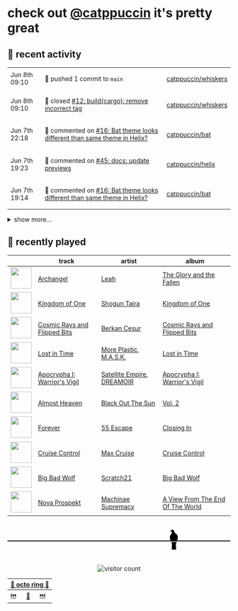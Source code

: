 # check out [@catppuccin](https://github.com/catppuccin) it's pretty great

## 📅 recent activity

<!-- SCRIPT:REPLACE:GITHUB -->
<table>
<tbody>
<tr>
<td><span title='2024-06-08T09:10:16+00:00'>Jun 8th 09:10</span></td>
<td>

🚢 pushed 1 commit to `main`

</td>
<td>

[catppuccin/whiskers](https://github.com/catppuccin/whiskers)

</td>
</tr>
<tr>
<td><span title='2024-06-08T09:10:16+00:00'>Jun 8th 09:10</span></td>
<td>

🎉 closed [#12: build(cargo): remove incorrect tag](https://github.com/catppuccin/whiskers/pull/12)

</td>
<td>

[catppuccin/whiskers](https://github.com/catppuccin/whiskers)

</td>
</tr>
<tr>
<td><span title='2024-06-07T22:18:46+00:00'>Jun 7th 22:18</span></td>
<td>

💬 commented on [#16: Bat theme looks different than same theme in Helix?](https://github.com/catppuccin/bat/issues/16)

</td>
<td>

[catppuccin/bat](https://github.com/catppuccin/bat)

</td>
</tr>
<tr>
<td><span title='2024-06-07T19:23:07+00:00'>Jun 7th 19:23</span></td>
<td>

💬 commented on [#45: docs: update previews](https://github.com/catppuccin/helix/pull/45)

</td>
<td>

[catppuccin/helix](https://github.com/catppuccin/helix)

</td>
</tr>
<tr>
<td><span title='2024-06-07T19:14:32+00:00'>Jun 7th 19:14</span></td>
<td>

💬 commented on [#16: Bat theme looks different than same theme in Helix?](https://github.com/catppuccin/bat/issues/16)

</td>
<td>

[catppuccin/bat](https://github.com/catppuccin/bat)

</td>
</tr>
</tbody>
</table>

<details>
<summary>show more...</summary>
<table>
<tbody>
<tr>
<td><span title='2024-06-07T19:12:15+00:00'>Jun 7th 19:12</span></td>
<td>

🚢 pushed 1 commit to `main`

</td>
<td>

[catppuccin/helix](https://github.com/catppuccin/helix)

</td>
</tr>
<tr>
<td><span title='2024-06-07T19:12:14+00:00'>Jun 7th 19:12</span></td>
<td>

🎉 closed [#45: docs: update previews](https://github.com/catppuccin/helix/pull/45)

</td>
<td>

[catppuccin/helix](https://github.com/catppuccin/helix)

</td>
</tr>
<tr>
<td><span title='2024-06-07T19:12:11+00:00'>Jun 7th 19:12</span></td>
<td>

💬 commented on [#45: docs: update previews](https://github.com/catppuccin/helix/pull/45)

</td>
<td>

[catppuccin/helix](https://github.com/catppuccin/helix)

</td>
</tr>
<tr>
<td><span title='2024-06-07T19:10:24+00:00'>Jun 7th 19:10</span></td>
<td>

🚢 pushed 1 commit to `main`

</td>
<td>

[catppuccin/helix](https://github.com/catppuccin/helix)

</td>
</tr>
<tr>
<td><span title='2024-06-07T19:10:24+00:00'>Jun 7th 19:10</span></td>
<td>

🎉 closed [#46: feat: use blue html/xml tags](https://github.com/catppuccin/helix/pull/46)

</td>
<td>

[catppuccin/helix](https://github.com/catppuccin/helix)

</td>
</tr>
<tr>
<td><span title='2024-06-07T19:10:14+00:00'>Jun 7th 19:10</span></td>
<td>

🚀 opened [#46: feat: use blue html/xml tags](https://github.com/catppuccin/helix/pull/46)

</td>
<td>

[catppuccin/helix](https://github.com/catppuccin/helix)

</td>
</tr>
<tr>
<td><span title='2024-06-07T18:59:27+00:00'>Jun 7th 18:59</span></td>
<td>

🚢 pushed 1 commit to `main`

</td>
<td>

[catppuccin/helix](https://github.com/catppuccin/helix)

</td>
</tr>
<tr>
<td><span title='2024-06-07T18:59:27+00:00'>Jun 7th 18:59</span></td>
<td>

🎉 closed [#44: docs: update readme with whiskers instructions](https://github.com/catppuccin/helix/pull/44)

</td>
<td>

[catppuccin/helix](https://github.com/catppuccin/helix)

</td>
</tr>
<tr>
<td><span title='2024-06-07T18:57:57+00:00'>Jun 7th 18:57</span></td>
<td>

🚀 opened [#44: docs: update readme with whiskers instructions](https://github.com/catppuccin/helix/pull/44)

</td>
<td>

[catppuccin/helix](https://github.com/catppuccin/helix)

</td>
</tr>
<tr>
<td><span title='2024-06-07T18:54:27+00:00'>Jun 7th 18:54</span></td>
<td>

💬 commented on [#43: refactor: use whiskers](https://github.com/catppuccin/helix/pull/43)

</td>
<td>

[catppuccin/helix](https://github.com/catppuccin/helix)

</td>
</tr>
<tr>
<td><span title='2024-06-07T18:54:24+00:00'>Jun 7th 18:54</span></td>
<td>

🚢 pushed 1 commit to `main`

</td>
<td>

[catppuccin/helix](https://github.com/catppuccin/helix)

</td>
</tr>
<tr>
<td><span title='2024-06-07T18:54:23+00:00'>Jun 7th 18:54</span></td>
<td>

🎉 closed [#43: refactor: use whiskers](https://github.com/catppuccin/helix/pull/43)

</td>
<td>

[catppuccin/helix](https://github.com/catppuccin/helix)

</td>
</tr>
<tr>
<td><span title='2024-06-07T13:45:05+00:00'>Jun 7th 13:45</span></td>
<td>

💬 commented on [#11: Theme broken](https://github.com/catppuccin/fleet/issues/11)

</td>
<td>

[catppuccin/fleet](https://github.com/catppuccin/fleet)

</td>
</tr>
<tr>
<td><span title='2024-06-07T09:29:31+00:00'>Jun 7th 09:29</span></td>
<td>

💬 commented on [#2: Welcome/examples page completely black ](https://github.com/catppuccin/qtcreator/issues/2)

</td>
<td>

[catppuccin/qtcreator](https://github.com/catppuccin/qtcreator)

</td>
</tr>
</tbody>
</table>
</details>
<!-- SCRIPT:REPLACE:GITHUB -->

## 🎵 recently played

<!-- SCRIPT:REPLACE:SPOTIFY -->
| | track | artist | album |
| - | - | - | - |
| <img src="https://i.scdn.co/image/ab67616d00004851a68a2e30989384d65d2b0ca5" width="48" height="48"> | [Archangel](https://open.spotify.com/track/6hdlL6Jx3AHjdW6a6htloj) | [Leah](https://open.spotify.com/artist/5JrVokmullzV1zq8M8iP69) | [The Glory and the Fallen](https://open.spotify.com/track/6hdlL6Jx3AHjdW6a6htloj) |
| <img src="https://i.scdn.co/image/ab67616d000048514d33c3499d6fc9d7502d1841" width="48" height="48"> | [Kingdom of One](https://open.spotify.com/track/1m1DdfhunK9WGqQsz1w6Ci) | [Shogun Taira](https://open.spotify.com/artist/0T500eqUxzgFZ4r8c6yL1b) | [Kingdom of One](https://open.spotify.com/track/1m1DdfhunK9WGqQsz1w6Ci) |
| <img src="https://i.scdn.co/image/ab67616d000048514d6bdf4406b403e7eebe0f3e" width="48" height="48"> | [Cosmic Rays and Flipped Bits](https://open.spotify.com/track/1lzggsJgRLSaORYYXpJpyM) | [Berkan Cesur](https://open.spotify.com/artist/5dUOfxMZOkCnJVwhbZm5ta) | [Cosmic Rays and Flipped Bits](https://open.spotify.com/track/1lzggsJgRLSaORYYXpJpyM) |
| <img src="https://i.scdn.co/image/ab67616d000048515477b1fad9b08e188eb4fb54" width="48" height="48"> | [Lost in Time](https://open.spotify.com/track/4g2N7Ji8zMOFRnGVoqH9sj) | [More Plastic](https://open.spotify.com/artist/2pTv3pLM9Cw3tblbBHOAzN), [M.A.S.K.](https://open.spotify.com/artist/4BbXWPIfy8mGhcdzvNQV3f) | [Lost in Time](https://open.spotify.com/track/4g2N7Ji8zMOFRnGVoqH9sj) |
| <img src="https://i.scdn.co/image/ab67616d00004851ea8412687e66aac33c4f9a7a" width="48" height="48"> | [Apocrypha I: Warrior's Vigil](https://open.spotify.com/track/7l5tu6XnJuPFFYK7SKtXjI) | [Satellite Empire](https://open.spotify.com/artist/1DGpuIJ6KAI5bcaFGbJZJs), [DREAMOIR](https://open.spotify.com/artist/0ey5wIjpwfYNKVr10IL4op) | [Apocrypha I: Warrior's Vigil](https://open.spotify.com/track/7l5tu6XnJuPFFYK7SKtXjI) |
| <img src="https://i.scdn.co/image/ab67616d00004851bf4526de8c42ea92ab6c980b" width="48" height="48"> | [Almost Heaven](https://open.spotify.com/track/5vZuUkn6S38LMPszQDTvcU) | [Black Out The Sun](https://open.spotify.com/artist/0OxEYB4F31W95nJxNOkPpt) | [Vol. 2](https://open.spotify.com/track/5vZuUkn6S38LMPszQDTvcU) |
| <img src="https://i.scdn.co/image/ab67616d00004851aba3ca0cbea4de02ffa73c5b" width="48" height="48"> | [Forever](https://open.spotify.com/track/3Gaxjgv63zqkBj5LeoTLBG) | [55 Escape](https://open.spotify.com/artist/1wRtqtLpJErmk9fZmZrrE5) | [Closing In](https://open.spotify.com/track/3Gaxjgv63zqkBj5LeoTLBG) |
| <img src="https://i.scdn.co/image/ab67616d000048512861ec0b662ccbe959703961" width="48" height="48"> | [Cruise Control](https://open.spotify.com/track/2y14hu7xtsMN4DREAw9w4e) | [Max Cruise](https://open.spotify.com/artist/5qy7shkCBvtMY1NLS9BREl) | [Cruise Control](https://open.spotify.com/track/2y14hu7xtsMN4DREAw9w4e) |
| <img src="https://i.scdn.co/image/ab67616d000048514f8ceea51870d684ab6f41bf" width="48" height="48"> | [Big Bad Wolf](https://open.spotify.com/track/4KMaU6ZpAs168WMBp4xb1R) | [Scratch21](https://open.spotify.com/artist/3WCGPWxaTtnBgGQj4w7LEW) | [Big Bad Wolf](https://open.spotify.com/track/4KMaU6ZpAs168WMBp4xb1R) |
| <img src="https://i.scdn.co/image/ab67616d000048516549db795138dc2b76258712" width="48" height="48"> | [Nova Prospekt](https://open.spotify.com/track/7ibtlIOpL831U5RSCC9s3r) | [Machinae Supremacy](https://open.spotify.com/artist/6cmp7ut7okJAgJOSaMAVf3) | [A View From The End Of The World](https://open.spotify.com/track/7ibtlIOpL831U5RSCC9s3r) |

<!-- SCRIPT:REPLACE:SPOTIFY -->

<br>

<div align="center">

<picture>
    <source media="(prefers-color-scheme: light)" srcset="assets/pigeon-light.svg">
    <source media="(prefers-color-scheme: dark)" srcset="assets/pigeon-dark.svg">
    <img alt="pigeon sitting on a wire" src="assets/pigeon-light.svg">
</picture>

<br>
<br>

![visitor count](https://profile-counter.glitch.me/backwardspy/count.svg)

<table>
    <thead>
        <th colspan="3"><a href="https://octo-ring.com">🐙 octo ring 🐙</a></th>
    </thead>
    <tbody>
        <td><a href="https://octo-ring.com/p/backwardspy/prev">⏮️</a></td>
        <td><a href="https://octo-ring.com/p/backwardspy/random">🔀</a></td>
        <td><a href="https://octo-ring.com/p/backwardspy/next">⏭️</a></td>
    </tbody>
</table>

</div>
